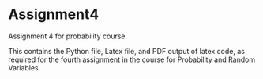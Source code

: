 # Assignment4

Assignment 4 for probability course.

This contains the Python file, Latex file, and PDF output of latex code, as required for the fourth assignment in the course for Probability and Random Variables.
